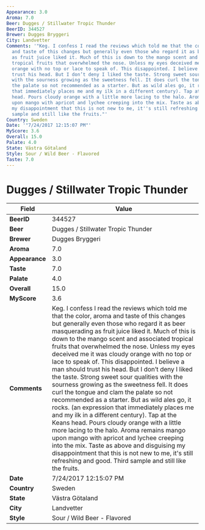 ```yaml
---
Appearance: 3.0
Aroma: 7.0
Beer: Dugges / Stillwater Tropic Thunder
BeerID: 344527
Brewer: Dugges Bryggeri
City: Landvetter
Comments: '"Keg. I confess I read the reviews which told me that the color, aroma
  and taste of this changes but generally even those who regard it as beer masquerading
  as fruit juice liked it. Much of this is down to the mango scent and associated
  tropical fruits that overwhelmed the nose. Unless my eyes deceived me it was cloudy
  orange with no top or lace to speak of. This disappointed. I believe a man should
  trust his head. But I don’t deny I liked the taste. Strong sweet sour qualities
  with the sourness growing as the sweetness fell. It does curl the tongue and clam
  the palate so not recommended as a starter. But as wild ales go, it rocks. (an expression
  that immediately places me and my ilk in a different century). Tap at the Keans
  head. Pours cloudy orange with a little more lacing to the halo. Aroma remains mango
  upon mango with apricot and lychee creeping into the mix. Taste as above and disguising
  my disappointment that this is not new to me, it''s still refreshing and good. Third
  sample and still like the fruits."'
Country: Sweden
Date: '"7/24/2017 12:15:07 PM"'
MyScore: 3.6
Overall: 15.0
Palate: 4.0
State: Västra Götaland
Style: Sour / Wild Beer - Flavored
Taste: 7.0
---
```


# Dugges / Stillwater Tropic Thunder

| Field         | Value |
|---------------|-------|
| **BeerID** | 344527 |
| **Beer** | Dugges / Stillwater Tropic Thunder |
| **Brewer** | Dugges Bryggeri |
| **Aroma** | 7.0 |
| **Appearance** | 3.0 |
| **Taste** | 7.0 |
| **Palate** | 4.0 |
| **Overall** | 15.0 |
| **MyScore** | 3.6 |
| **Comments** | Keg. I confess I read the reviews which told me that the color, aroma and taste of this changes but generally even those who regard it as beer masquerading as fruit juice liked it. Much of this is down to the mango scent and associated tropical fruits that overwhelmed the nose. Unless my eyes deceived me it was cloudy orange with no top or lace to speak of. This disappointed. I believe a man should trust his head. But I don’t deny I liked the taste. Strong sweet sour qualities with the sourness growing as the sweetness fell. It does curl the tongue and clam the palate so not recommended as a starter. But as wild ales go, it rocks. (an expression that immediately places me and my ilk in a different century). Tap at the Keans head. Pours cloudy orange with a little more lacing to the halo. Aroma remains mango upon mango with apricot and lychee creeping into the mix. Taste as above and disguising my disappointment that this is not new to me, it's still refreshing and good. Third sample and still like the fruits. |
| **Date** | 7/24/2017 12:15:07 PM |
| **Country** | Sweden |
| **State** | Västra Götaland |
| **City** | Landvetter |
| **Style** | Sour / Wild Beer - Flavored |
